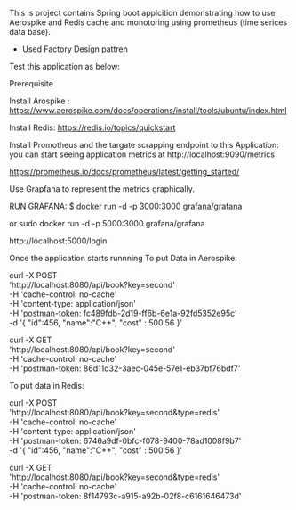 This is project contains Spring boot applcition demonstrating how to use Aerospike and Redis cache and monotoring using prometheus (time serices data base).

- Used Factory Design pattren


Test this application as below:

Prerequisite

Install Arospike :
https://www.aerospike.com/docs/operations/install/tools/ubuntu/index.html

Install Redis:
https://redis.io/topics/quickstart

Install Promotheus and the targate scrapping endpoint to this Application:
you can start seeing application metrics at  http://localhost:9090/metrics

https://prometheus.io/docs/prometheus/latest/getting_started/


Use Grapfana to represent the metrics graphically.

RUN GRAFANA:
$ docker run -d -p 3000:3000 grafana/grafana

or sudo docker run -d -p 5000:3000 grafana/grafana


http://localhost:5000/login



Once the application starts runnning 
To put Data in Aerospike:

curl -X POST \
  'http://localhost:8080/api/book?key=second' \
  -H 'cache-control: no-cache' \
  -H 'content-type: application/json' \
  -H 'postman-token: fc489fdb-2d19-ff6b-6e1a-92fd5352e95c' \
  -d '{
	"id":456,
	"name":"C++",
	"cost" : 500.56
}'


curl -X GET \
  'http://localhost:8080/api/book?key=second' \
  -H 'cache-control: no-cache' \
  -H 'postman-token: 86d11d32-3aec-045e-57e1-eb37bf76bdf7'


To put data in Redis: 

curl -X POST \
  'http://localhost:8080/api/book?key=second&type=redis' \
  -H 'cache-control: no-cache' \
  -H 'content-type: application/json' \
  -H 'postman-token: 6746a9df-0bfc-f078-9400-78ad1008f9b7' \
  -d '{
	"id":456,
	"name":"C++",
	"cost" : 500.56
}'

curl -X GET \
  'http://localhost:8080/api/book?key=second&type=redis' \
  -H 'cache-control: no-cache' \
  -H 'postman-token: 8f14793c-a915-a92b-02f8-c6161646473d'

